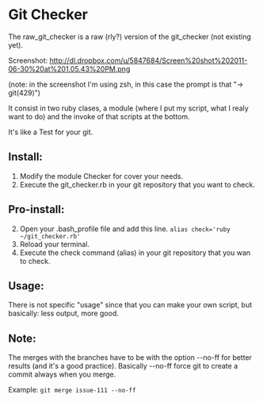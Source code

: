 Git Checker
===========

The raw_git_checker is a raw (rly?) version of the git_checker (not existing yet).

Screenshot: http://dl.dropbox.com/u/5847684/Screen%20shot%202011-06-30%20at%201.05.43%20PM.png

(note: in the screenshot I'm using zsh, in this case the prompt is that "-> git(429)")

It consist in two ruby clases, a module (where I put my script, what I realy want to do) and the invoke of that scripts at the bottom.

It's like a Test for your git.

Install:
--------

1. Modify the module Checker for cover your needs.
2. Execute the git_checker.rb in your git repository that you want to check. 	 

Pro-install:
------------

2. Open your .bash_profile file and add this line.
`alias check='ruby ~/git_checker.rb'`
3. Reload your terminal.
4. Execute the check command (alias) in your git repository that you wan to check.

Usage:
------

There is not specific "usage" since that you can make your own script, but basically: less output, more good.

Note:
-----

The merges with the branches have to be with the option --no-ff for better results (and it's a good practice). Basically --no-ff force git to create a commit always when you merge.

Example:
`git merge issue-111 --no-ff`
